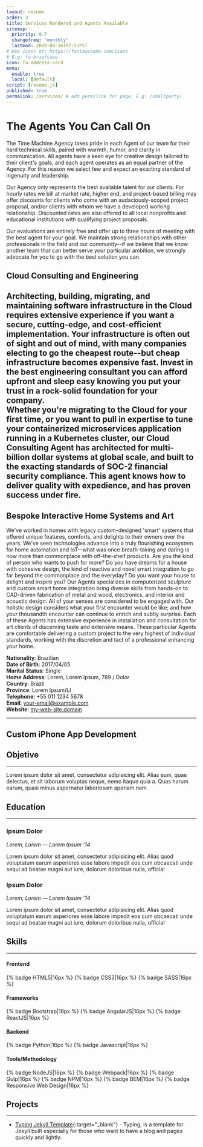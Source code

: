 ```yaml
---
layout: resume
order: 3
title: Services Rendered and Agents Available
sitemap:
  priority: 0.7
  changefreq: 'monthly'
  lastmod: 2020-04-16T07:51PST
# Use icons of: https://fontawesome.com/icons
# E.g: fa-briefcase
icon: fa-address-card
menu:
  enable: true
  local: [default]
script: [resume.js]
published: true
permalink: /services/ # add permilink for page. E.g: /smallparty/
---
```


# The Agents You Can Call On

The Time Machine Agency takes pride in each Agent of our team for their hard technical skills, paired with warmth, humor, and clarity in communication. All agents have a keen eye for creative design tailored to their client's goals, and each agent operates as an equal partner of the Agency. For this reason we select few and expect an exacting standard of ingenuity and leadership.

Our Agency only represents the best available talent for our clients. For hourly rates we bill at market rate, higher end, and project-based billing may offer discounts for clients who come with an audaciously-scoped project proposal, and/or clients with whom we have a developed working relationship. Discounted rates are also offered to all local nonprofits and educational institutions with qualifying project proposals.

Our evaluations are entirely free and offer up to three hours of meeting with the best agent for your goal. We maintain strong relationships with other professionals in the field and our community--if we believe that we know another team that can better serve your particular ambition, we strongly advocate for you to go with the best solution you can.

##  Cloud Consulting and Engineering

Architecting, building, migrating, and maintaining software infrastructure in the Cloud requires extensive experience if you want a secure, cutting-edge, and cost-efficient implementation. Your infrastructure is often out of sight and out of mind, with many companies electing to go the cheapest route--but cheap infrastructure becomes expensive fast.
Invest in the best engineering consultant you can afford upfront and sleep easy knowing you put your trust in a rock-solid foundation for your company.  
Whether you're migrating to the Cloud for your first time, or you want to pull in expertise to tune your containerized microservices application running in a Kubernetes cluster, our Cloud Consulting Agent has architected for multi-billion dollar systems at global scale, and built to the exacting standards of SOC-2 financial security compliance. This agent knows how to deliver quality with expedience, and has proven success under fire.
---

## Bespoke Interactive Home Systems and Art

We've worked in homes with legacy custom-designed 'smart' systems that offered unique features, comforts, and delights to their owners over the years. We've seen technologies advance into a truly flourishing ecosystem for home automation and IoT--what was once breath-taking and daring is now more than commonplace with off-the-shelf products. Are you the kind of person who wants to push for more? Do you have dreams for a house with cohesive design, the kind of reactive and novel smart integration to go far beyond the commonplace and the everyday? Do you want your house to delight and inspire you?
Our Agents specializes in computerized sculpture and custom smart home integration bring diverse skills from hands-on to CAD-driven fabrication of metal and wood, electronics, and interior and acoustic design. All of your senses are considered to be engaged with. Our holistic design considers what your first encounter would be like; and how your thousandth encounter can continue to enrich and subtly surprise.
Each of these Agents has extensive experience in installation and consultation for art clients of discerning taste and extensive means. These particular Agents are comfortable delivering a custom project to the very highest of individual standards, working with the discretion and tact of a professional enhancing your home.

**Nationality**: Brazilian   
**Date of Birth**: 2017/04/05   
**Marital Status**: Single   
**Home Address**: Lorem, Lorem Ipsum, 789 / Dolor  
**Country**: Brazil   
**Province**: Lorem Ipsum/LI   
**Telephone**: +55 011 1234 5678   
**Email**: your-email@example.com   
**Website**: [my-web-site.domain](http://williamcanin.com)   

---
## Custom iPhone App Development



## Objetive
---

Lorem ipsum dolor sit amet, consectetur adipisicing elit. Alias eum, quae delectus, et sit laborum voluptas neque, nemo itaque quia a. Quas harum earum, quasi minus aspernatur laboriosam aperiam nam.

## Education
---

### Ipsum Dolor

*Lorem, Lorem — Lorem Ipsum ‘14*

Lorem ipsum dolor sit amet, consectetur adipisicing elit. Alias quod voluptatum earum asperiores esse labore impedit eos cum obcaecati unde sequi ad beatae magni aut iure, dolorum doloribus nulla, officia!

### Ipsum Dolor

*Lorem, Lorem — Lorem Ipsum ‘14*

Lorem ipsum dolor sit amet, consectetur adipisicing elit. Alias quod voluptatum earum asperiores esse labore impedit eos cum obcaecati unde sequi ad beatae magni aut iure, dolorum doloribus nulla, officia!

## Skills
---

#### **Frontend**

{% badge HTML5|16px %}
{% badge CSS3|16px %}
{% badge SASS|16px %}

#### **Frameworks**

{% badge Bootstrap|16px %}
{% badge AngularJS|16px %}
{% badge ReactJS|16px %}

#### **Backend**

{% badge Python|16px %}
{% badge Javascript|16px %}

#### **Tools/Methodology**

{% badge NodeJS|16px %}
{% badge Webpack|16px %}
{% badge Gulp|16px %}
{% badge NPM|16px %}
{% badge BEM|16px %}
{% badge Responsive Web Design|16px %}

## Projects
---

* [Typing Jekyll Template](https://github.com/williamcanin/typing-jekyll-template){:target="_blank"} - Typing, is a template for Jekyll built especially for those who want to have a blog and pages quickly and lightly.
